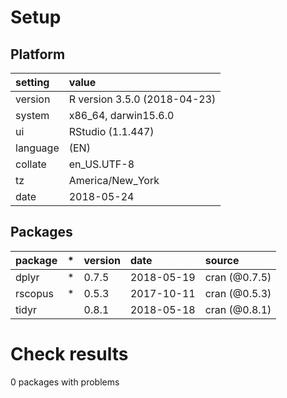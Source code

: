 # Setup

## Platform

|setting  |value                        |
|:--------|:----------------------------|
|version  |R version 3.5.0 (2018-04-23) |
|system   |x86_64, darwin15.6.0         |
|ui       |RStudio (1.1.447)            |
|language |(EN)                         |
|collate  |en_US.UTF-8                  |
|tz       |America/New_York             |
|date     |2018-05-24                   |

## Packages

|package |*  |version |date       |source        |
|:-------|:--|:-------|:----------|:-------------|
|dplyr   |*  |0.7.5   |2018-05-19 |cran (@0.7.5) |
|rscopus |*  |0.5.3   |2017-10-11 |cran (@0.5.3) |
|tidyr   |   |0.8.1   |2018-05-18 |cran (@0.8.1) |

# Check results

0 packages with problems




